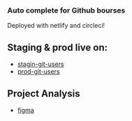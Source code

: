 ### Auto complete for Github bourses

Deployed with netlify and circleci!


## Staging & prod live on:

- [stagin-git-users](https://staging-git-users.netlify.com/)
- [prod-git-users](https://prod-git-users.netlify.com/)


## Project Analysis

- [figma](https://www.figma.com/file/SMrX6UR3bCZi0OBHNc2AFK/search-git-users?node-id=0%3A1) 

